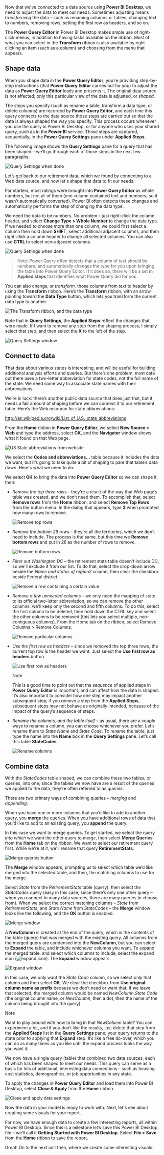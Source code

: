 Now that we’ve connected to a data source using **Power BI Desktop**, we need to adjust the data to meet our needs. Sometimes adjusting means *transforming* the data – such as renaming columns or tables, changing text to numbers, removing rows, setting the first row as headers, and so on.

The **Power Query Editor** in Power BI Desktop makes ample use of right-click menus, in addition to having tasks available on the ribbon. Most of what you can select in the **Transform** ribbon is also available by right-clicking an item (such as a column) and choosing from the menu that appears.

## Shape data
When you shape data in the **Power Query Editor**, you’re providing step-by-step instructions (that **Power Query Editor** carries out for you) to adjust the data as **Power Query Editor** loads and presents it. The original data source is not affected; only this particular view of the data is adjusted, or *shaped*.

The steps you specify (such as rename a table, transform a data type, or delete columns) are recorded by **Power Query Editor**, and each time this query connects to the data source those steps are carried out so that the data is always shaped the way you specify. This process occurs whenever you use the query in Power BI Desktop, or for anyone who uses your shared query, such as in the **Power BI** service. Those steps are captured, sequentially, in the **Power Query Settings** pane under **Applied Steps**.

The following image shows the **Query Settings** pane for a query that has been shaped – we’ll go through each of those steps in the next few paragraphs.

![Query Settings when done](../media/pbid-clean-xform_01.png)

Let’s get back to our retirement data, which we found by connecting to a Web data source, and now let's shape that data to fit our needs.

For starters, most ratings were brought into **Power Query Editor** as whole numbers, but not all of them (one column contained text and numbers, so it wasn't automatically converted). Power BI often detects these changes and automatically performs the step of changing the data type. 

We need the data to be numbers. No problem – just right-click the column header, and select **Change Type > Whole Number** to change the data type. If we needed to choose more than one column, we could first select a column then hold down **SHIFT**, select additional adjacent columns, and then right-click a column header to change all selected columns. You can also use **CTRL** to select non-adjacent columns.

![Query Settings when done](../media/pbid-clean-xform_02.png)

> Note: Power Query often detects that a column of text should be numbers, and automatically changes the type for you upon bringing the table into Power Query Editor. If it does so, there will be a set in **Applied steps** that identifies what Power Query did for you.

You can also change, or *transform,* those columns from text to header by using the **Transform** ribbon. Here’s the **Transform** ribbon, with an arrow pointing toward the **Data Type** button, which lets you transform the current data type to another.

![The Transform ribbon, and the data type](../media/pbid-clean-xform_02b.png)

Note that in **Query Settings**, the **Applied Steps** reflect the changes that were made. If I want to remove any step from the shaping process, I simply select that step, and then select the **X** to the left of the step.

![Query Settings window](../media/pbid-clean-xform_03.png)


## Connect to data
That data about various states is interesting, and will be useful for building additional analysis efforts and queries. But there’s one problem: most data out there uses a two-letter abbreviation for state codes, not the full name of the state. We need some way to associate state names with their abbreviations.

We’re in luck: there’s another public data source that does just that, but it needs a fair amount of shaping before we can connect it to our retirement table. Here’s the Web resource for state abbreviations:

<http://en.wikipedia.org/wiki/List_of_U.S._state_abbreviations>

From the **Home** ribbon in **Power Query Editor**, we select **New Source > Web** and type the address, select **OK**, and the **Navigator** window shows what it found on that Web page.

![US State abbreviations from website](../media/pbid-clean-xform_04.png)

We select the **Codes and abbreviations...** table because it includes the data we want, but it’s going to take quite a bit of shaping to pare that table’s data down. Here's what we need to do:

We select **OK** to bring the data into **Power Query Editor** so we can shape it, then:

* *Remove the top three rows* – they’re a result of the way that Web page’s table was created, and we don’t need them. To accomplish that, select **Remove rows** from the **Home** ribbon, and select **Remove Top Rows** from the button menu. In the dialog that appears, type **3** when prompted how many rows to remove.

    ![Remove top rows](../media/pbid-clean-xform_04a.png)

* *Remove the bottom 26 rows* – they’re all the territories, which we don’t need to include. The process is the same, but this time we **Remove bottom rows** and put in 26 as the number of rows to remove.

    ![Remove bottom rows](../media/pbid-clean-xform_04b.png)
<!-- -->
* *Filter out Washington DC* – the retirement stats table doesn't include DC, so we'll exclude it from our list. To do that, select the drop-down arrow beside the *Name and status of region2* column, then clear the checkbox beside Federal district. 

    ![Remove a row containing a certain value](../media/pbid-clean-xform_04c.png)
<!-- -->

* *Remove a few unneeded columns* – we only need the mapping of state to its official two-letter abbreviation, so we can remove the other columns: we'll keep only the second and fifth columns. To do this, select the first column to be deleted, then hold down the CTRL key and select the other columns to be removed (this lets you select multiple, non-contiguous columns). From the Home tab on the ribbon, select Remove Columns > Remove Columns.

    ![Remove particular columns](../media/pbid-clean-xform_04d.png)
<!-- -->

* *Use the first row as headers* – since we removed the top three rows, the current top row is the header we want. Just select the **Use first row as headers** button.

    ![Use first row as headers](../media/pbid-clean-xform_04e.png)

    >[!NOTE]
    >This is a good time to point out that the *sequence* of applied steps in **Power Query Editor** is important, and can affect how the data is shaped. It’s also important to consider how one step may impact another subsequent step; if you remove a step from the **Applied Steps**, subsequent steps may not behave as originally intended, because of the impact of the query’s sequence of steps.

* *Rename the columns, and the table itself* – as usual, there are a couple ways to rename a column, you can choose whichever you prefer. Let’s rename them to *State Name* and *State Code*. To rename the table, just type the name into the **Name** box in the **Query Settings** pane. Let’s call this table **StateCodes**.

    ![Rename columns](../media/pbid-clean-xform_04f.png)

## Combine data

With the *StateCodes* table shaped, we can combine these two tables, or queries, into one; since the tables we now have are a result of the queries we applied to the data, they’re often referred to as *queries*.

There are two primary ways of combining queries – *merging* and *appending*.

When you have one or more columns that you’d like to add to another query, you **merge** the queries. When you have additional rows of data that you’d like to add to an existing query, you **append** the query.

In this case we want to merge queries. To get started, we select the query *into which* we want the other query to merge, then select **Merge Queries** from the **Home** tab on the ribbon. We want to select our retirement query first. While we're at it, we'll rename that query **RetirementStats**.

![Merge queries button](../media/pbid-clean-xform_05.png)

The **Merge** window appears, prompting us to select which table we’d like merged into the selected table, and then, the matching columns to use for the merge. 

Select *State* from the *RetirementStats* table (query), then select the *StateCodes* query (easy in this case, since there’s only one other query – when you connect to many data sources, there are many queries to choose from). When we select the correct matching columns – *State* from *RetirementStats*, and *State Name* from *StateCodes* – the **Merge** window looks like the following, and the **OK** button is enabled.

![Merge window](../media/pbid-clean-xform_06.png)

A **NewColumn** is created at the end of the query, which is the contents of the table (query) that was merged with the existing query. All columns from the merged query are condensed into the **NewColumn**, but you can select to **Expand** the table, and include whichever columns you want. To expand the merged table, and select which columns to include, select the expand icon (![expand icon](../media/pbid-clean-xform_07.png)). The **Expand** window appears.

![Expand window](../media/pbid-clean-xform_08.png)

In this case, we only want the *State Code* column, so we select only that column and then select **OK**. We clear the checkbox from **Use original column name as prefix** because we don’t need or want that; if we leave that selected, the merged column would be named *NewColumn.State Code* (the original column name, or *NewColumn*, then a dot, then the name of the column being brought into the query).

>[!NOTE]
>Want to play around with how to bring in that *NewColumn* table? You can experiment a bit, and if you don’t like the results, just delete that step from the **Applied Steps** list in the **Query Settings** pane; your query returns to the state prior to applying that **Expand** step. It’s like a free do-over, which you can do as many times as you like until the expand process looks the way you want it.

We now have a single query (table) that combined two data sources, each of which has been shaped to meet our needs. This query can serve as a basis for lots of additional, interesting data connections – such as housing cost statistics, demographics, or job opportunities in any state.

To apply the changes in **Power Query Editor** and load them into Power BI Desktop, select **Close & Apply** from the **Home** ribbon.

![Close and apply data settings](../media/pbid-clean-xform_09.png)

Now the data in your model is ready to work with. Next, let's see about creating some visuals for your report.

For now, we have enough data to create a few interesting reports, all within Power BI Desktop. Since this is a milestone let’s save this Power BI Desktop file – we’ll call it **Getting Started with Power BI Desktop**. Select **File > Save** from the **Home** ribbon to save the report.

Great! On to the next unit then, where we create some interesting visuals.
